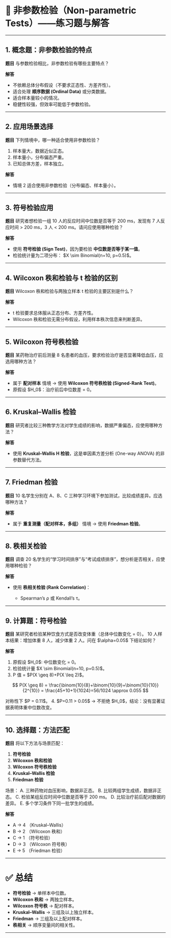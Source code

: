 
# 📘 非参数检验（Non-parametric Tests）——练习题与解答

---

## 1. 概念题：非参数检验的特点

**题目**
与参数检验相比，非参数检验有哪些主要特点？

**解答**

* 不依赖总体分布假设（不要求正态性、方差齐性）。
* 适合处理 **顺序数据 (Ordinal Data)** 或分类数据。
* 适合样本量较小的情况。
* 稳健性较强，但效率可能低于参数检验。

---

## 2. 应用场景选择

**题目**
下列情境中，哪一种适合使用非参数检验？

1. 样本量大，数据近似正态。
2. 样本量小，分布偏态严重。
3. 已知总体方差，样本独立。

**解答**

* 情境 2 适合使用非参数检验（分布偏态、样本量小）。

---

## 3. 符号检验应用

**题目**
研究者想检验一组 10 人的反应时间中位数是否等于 200 ms，发现有 7 人反应时间 > 200 ms，3 人 < 200 ms。请问应使用哪种检验？

**解答**

* 使用 **符号检验 (Sign Test)**，因为要检验 **中位数是否等于某一值**。
* 检验统计量为二项分布： \$X \sim Binomial(n=10, p=0.5)\$。

---

## 4. Wilcoxon 秩和检验与 t 检验的区别

**题目**
Wilcoxon 秩和检验与两独立样本 t 检验的主要区别是什么？

**解答**

* t 检验要求总体服从正态分布、方差齐性。
* Wilcoxon 秩和检验无需分布假设，利用样本秩次信息来判断差异。

---

## 5. Wilcoxon 符号秩检验

**题目**
某药物治疗前后测量 8 名患者的血压，要求检验治疗是否显著降低血压，应选用哪种方法？

**解答**

* 属于 **配对样本** 情境 → 使用 **Wilcoxon 符号秩检验 (Signed-Rank Test)**。
* 原假设 \$H\_0\$：治疗前后中位数差 = 0。

---

## 6. Kruskal–Wallis 检验

**题目**
研究者比较三种教学方法对学生成绩的影响，数据严重偏态，应使用哪种方法？

**解答**

* 使用 **Kruskal–Wallis H 检验**，这是单因素方差分析 (One-way ANOVA) 的非参数替代方法。

---

## 7. Friedman 检验

**题目**
10 名学生分别在 A、B、C 三种学习环境下参加测试，比较成绩差异。应选哪种方法？

**解答**

* 属于 **重复测量（配对样本，多组）** 情境 → 使用 **Friedman 检验**。

---

## 8. 秩相关检验

**题目**
调查 20 名学生的“学习时间排序”与“考试成绩排序”，想分析是否相关，应使用哪种检验？

**解答**

* 使用 **秩相关检验 (Rank Correlation)**：

  * Spearman’s ρ 或 Kendall’s τ。

---

## 9. 计算题：符号检验

**题目**
某研究者检验某种饮食方式是否改变体重（总体中位数变化 = 0）。
10 人样本结果：增加体重 8 人，减少体重 2 人。问在 \$\alpha=0.05\$ 下结论如何？

**解答**

1. 原假设 \$H\_0\$: 中位数变化 = 0。
2. 检验统计量 \$X \sim Binomial(n=10, p=0.5)\$。
3. P 值 = \$P(X \geq 8)+P(X \leq 2)\$。

$$
P(X \geq 8) = \frac{\binom{10}{8}+\binom{10}{9}+\binom{10}{10}}{2^{10}}
= \frac{45+10+1}{1024}=56/1024 \approx 0.055
$$

对称性下 \$P = 0.11\$。
4\. \$P=0.11 > 0.05\$ → 不拒绝 \$H\_0\$，结论：没有显著证据表明体重中位数改变。

---

## 10. 选择题：方法匹配

**题目**
将以下方法与场景匹配：

1. **符号检验**
2. **Wilcoxon 秩和检验**
3. **Wilcoxon 符号秩检验**
4. **Kruskal–Wallis 检验**
5. **Friedman 检验**

场景：
A. 三种药物对血压影响，数据非正态。
B. 比较两组学生成绩，数据非正态。
C. 检验某组反应时间中位数是否等于 200 ms。
D. 比较治疗前后配对数据的差异。
E. 多个学习条件下同一批学生的成绩。

**解答**

* A → 4 （Kruskal–Wallis）
* B → 2 （Wilcoxon 秩和）
* C → 1 （符号检验）
* D → 3 （Wilcoxon 符号秩）
* E → 5 （Friedman 检验）

---

# ✅ 总结

* **符号检验** → 单样本中位数。
* **Wilcoxon 秩和** → 两独立样本。
* **Wilcoxon 符号秩** → 配对样本。
* **Kruskal–Wallis** → 三组及以上独立样本。
* **Friedman** → 三组及以上配对样本。
* **秩相关** → 顺序变量间的相关性。

---



